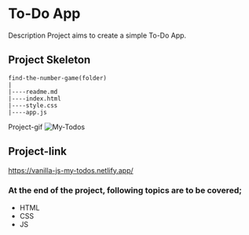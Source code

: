 # To-Do App
Description
Project aims to create a simple To-Do App.
## Project Skeleton
```
find-the-number-game(folder)
|
|----readme.md                 
|----index.html  
|----style.css   
|----app.js
```
Project-gif
![My-Todos](https://user-images.githubusercontent.com/102467587/221031138-704f042d-25e6-4afe-9d3e-49aa7bf92a99.gif)
## Project-link
https://vanilla-js-my-todos.netlify.app/
### At the end of the project, following topics are to be covered;
- HTML 
- CSS
- JS
